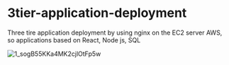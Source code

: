 # 3tier-application-deployment
Three tire application deployment by using nginx on the EC2 server AWS,
so applications based on React, Node js, SQL 








![1_sogB55KKa4MK2cjlOtFp5w](https://github.com/user-attachments/assets/aaa8f17d-42a8-40c9-9cb1-180706c06110)
